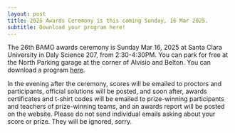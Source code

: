 ```yaml
---
layout: post
title: 2025 Awards Ceremony is this coming Sunday, 16 Mar 2025.
subtitle: Download your program here!
---
```


The 26th BAMO awards ceremony is Sunday Mar 16, 2025 at Santa Clara University in Daly Science 207, from 2:30-4:30PM.  You can park for free at the North Parking garage at the corner of
Alvisio and Belton.
You can download a program  [here](/archives/winners/BAMO2025AwardsProgram.pdf).

In the evening after the ceremony, scores will be emailed to proctors and participants, official solutions will be posted, and soon after, 
awards certificates and t-shirt codes will be emailed to prize-winning participants and teachers of prize-winning teams, and an awards report will be posted on the website.  Please do not send 
individual emails asking about your score or prize. They will be ignored, sorry.
